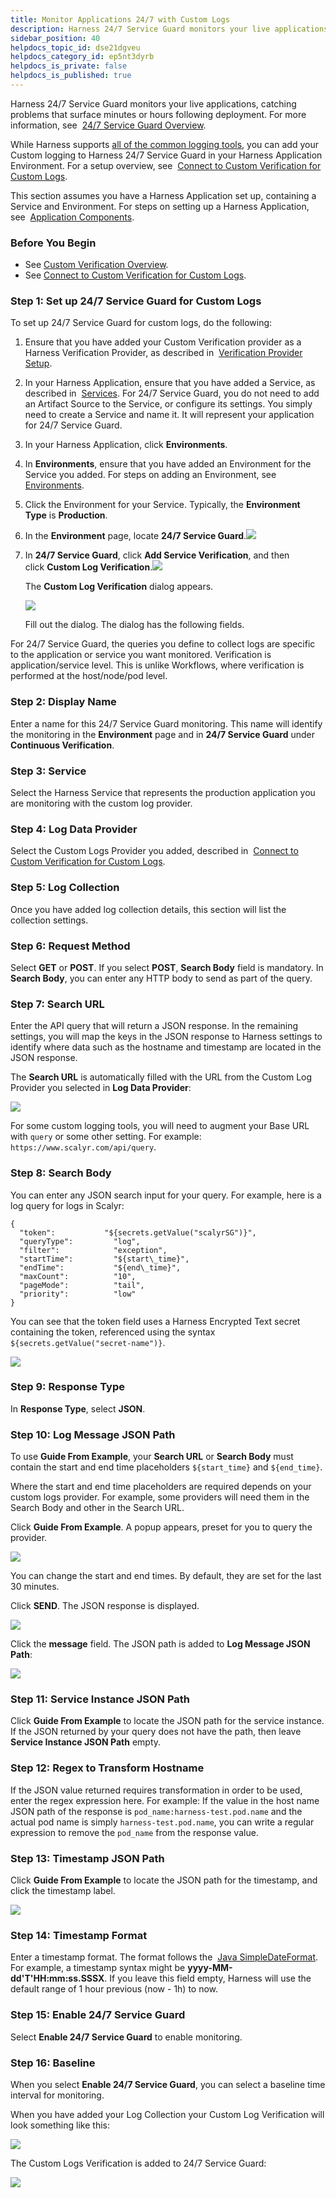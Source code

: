 ```yaml
---
title: Monitor Applications 24/7 with Custom Logs
description: Harness 24/7 Service Guard monitors your live applications, catching problems that surface minutes or hours following deployment. For more information, see 24/7 Service Guard Overview. While Harness…
sidebar_position: 40
helpdocs_topic_id: dse21dgveu
helpdocs_category_id: ep5nt3dyrb
helpdocs_is_private: false
helpdocs_is_published: true
---
```


Harness 24/7 Service Guard monitors your live applications, catching problems that surface minutes or hours following deployment. For more information, see  [24/7 Service Guard Overview](../continuous-verification-overview/concepts-cv/24-7-service-guard-overview.md).

While Harness supports [all of the common logging tools](https://docs.harness.io/category/continuous-verification), you can add your Custom logging to Harness 24/7 Service Guard in your Harness Application Environment. For a setup overview, see  [Connect to Custom Verification for Custom Logs](connect-to-custom-verification-for-custom-logs.md).

This section assumes you have a Harness Application set up, containing a Service and Environment. For steps on setting up a Harness Application, see  [Application Components](../../model-cd-pipeline/applications/application-configuration.md).

### Before You Begin

* See [Custom Verification Overview](custom-verification-overview.md).
* See [Connect to Custom Verification for Custom Logs](connect-to-custom-verification-for-custom-logs.md).

### Step 1: Set up 24/7 Service Guard for Custom Logs

To set up 24/7 Service Guard for custom logs, do the following:

1. Ensure that you have added your Custom Verification provider as a Harness Verification Provider, as described in  [Verification Provider Setup](../appdynamics-verification/2-24-7-service-guard-for-app-dynamics.md#verification-provider-setup).
2. In your Harness Application, ensure that you have added a Service, as described in  [Services](../../model-cd-pipeline/setup-services/service-configuration.md). For 24/7 Service Guard, you do not need to add an Artifact Source to the Service, or configure its settings. You simply need to create a Service and name it. It will represent your application for 24/7 Service Guard.
3. In your Harness Application, click **Environments**.
4. In **Environments**, ensure that you have added an Environment for the Service you added. For steps on adding an Environment, see  [Environments](../../model-cd-pipeline/environments/environment-configuration.md).
5. Click the Environment for your Service. Typically, the **Environment Type** is **Production**.
6. In the **Environment** page, locate **24/7 Service Guard**.[![](./static/monitor-applications-24-7-with-custom-logs-94.png)](./static/monitor-applications-24-7-with-custom-logs-94.png)
7. In **24/7 Service Guard**, click **Add Service Verification**, and then click **Custom Log Verification**.![](./static/monitor-applications-24-7-with-custom-logs-96.png)

   The **Custom Log Verification** dialog appears.

   ![](./static/monitor-applications-24-7-with-custom-logs-97.png)
   
   Fill out the dialog. The dialog has the following fields.

For 24/7 Service Guard, the queries you define to collect logs are specific to the application or service you want monitored. Verification is application/service level. This is unlike Workflows, where verification is performed at the host/node/pod level.

### Step 2: Display Name

Enter a name for this 24/7 Service Guard monitoring. This name will identify the monitoring in the **Environment** page and in **24/7 Service Guard** under **Continuous Verification**.

### Step 3: Service

Select the Harness Service that represents the production application you are monitoring with the custom log provider.

### Step 4: Log Data Provider

Select the Custom Logs Provider you added, described in  [Connect to Custom Verification for Custom Logs](connect-to-custom-verification-for-custom-logs.md).

### Step 5: Log Collection

Once you have added log collection details, this section will list the collection settings.

### Step 6: Request Method

Select **GET** or **POST**. If you select **POST**, **Search Body** field is mandatory. In **Search Body**, you can enter any HTTP body to send as part of the query.

### Step 7: Search URL

Enter the API query that will return a JSON response. In the remaining settings, you will map the keys in the JSON response to Harness settings to identify where data such as the hostname and timestamp are located in the JSON response.

The **Search URL** is automatically filled with the URL from the Custom Log Provider you selected in **Log Data Provider**:

[![](./static/monitor-applications-24-7-with-custom-logs-98.png)](./static/monitor-applications-24-7-with-custom-logs-98.png)

For some custom logging tools, you will need to augment your Base URL with `query` or some other setting. For example: `https://www.scalyr.com/api/query`.

### Step 8: Search Body

You can enter any JSON search input for your query. For example, here is a log query for logs in Scalyr:


```
{  
  "token":           "${secrets.getValue("scalyrSG")}",  
  "queryType":         "log",  
  "filter":            "exception",  
  "startTime":         "${start\_time}",  
  "endTime":           "${end\_time}",  
  "maxCount":          "10",  
  "pageMode":          "tail",  
  "priority":          "low"  
}
```
You can see that the token field uses a Harness Encrypted Text secret containing the token, referenced using the syntax `${secrets.getValue("secret-name")}`.

[![](./static/monitor-applications-24-7-with-custom-logs-100.png)](./static/monitor-applications-24-7-with-custom-logs-100.png)

### Step 9: Response Type

In **Response Type**, select **JSON**.

### Step 10: Log Message JSON Path

To use **Guide From Example**, your **Search URL** or **Search Body** must contain the start and end time placeholders `${start_time}` and `${end_time}`.

Where the start and end time placeholders are required depends on your custom logs provider. For example, some providers will need them in the Search Body and other in the Search URL.

Click **Guide From Example**. A popup appears, preset for you to query the provider.

[![](./static/monitor-applications-24-7-with-custom-logs-102.png)](./static/monitor-applications-24-7-with-custom-logs-102.png)

You can change the start and end times. By default, they are set for the last 30 minutes.

Click **SEND**. The JSON response is displayed.

[![](./static/monitor-applications-24-7-with-custom-logs-104.png)](./static/monitor-applications-24-7-with-custom-logs-104.png)

Click the **message** field. The JSON path is added to **Log Message JSON Path**:

[![](./static/monitor-applications-24-7-with-custom-logs-106.png)](./static/monitor-applications-24-7-with-custom-logs-106.png)

### Step 11: Service Instance JSON Path

Click **Guide From Example** to locate the JSON path for the service instance. If the JSON returned by your query does not have the path, then leave **Service Instance JSON Path** empty.

### Step 12: Regex to Transform Hostname

If the JSON value returned requires transformation in order to be used, enter the regex expression here. For example: If the value in the host name JSON path of the response is `pod_name:harness-test.pod.name` and the actual pod name is simply `harness-test.pod.name`, you can write a regular expression to remove the `pod_name` from the response value.

### Step 13: Timestamp JSON Path

Click **Guide From Example** to locate the JSON path for the timestamp, and click the timestamp label.

[![](./static/monitor-applications-24-7-with-custom-logs-108.png)](./static/monitor-applications-24-7-with-custom-logs-108.png)

### Step 14: Timestamp Format

Enter a timestamp format. The format follows the  [Java SimpleDateFormat](https://docs.oracle.com/javase/8/docs/api/java/text/SimpleDateFormat.html). For example, a timestamp syntax might be **yyyy-MM-dd'T'HH:mm:ss.SSSX**. If you leave this field empty, Harness will use the default range of 1 hour previous (now - 1h) to now.

### Step 15: Enable 24/7 Service Guard

Select **Enable 24/7 Service Guard** to enable monitoring.

### Step 16: Baseline

When you select **Enable 24/7 Service Guard**, you can select a baseline time interval for monitoring.

When you have added your Log Collection your Custom Log Verification will look something like this:

![](./static/monitor-applications-24-7-with-custom-logs-110.png)

The Custom Logs Verification is added to 24/7 Service Guard:

![](./static/monitor-applications-24-7-with-custom-logs-111.png)
